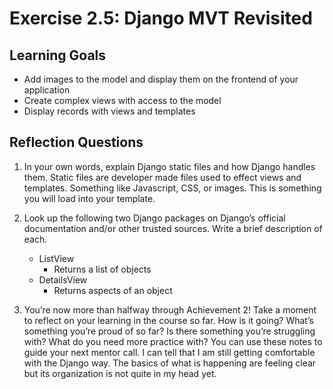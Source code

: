 # Exercise 2.5: Django MVT Revisited

## Learning Goals
- Add images to the model and display them on the frontend of your application
- Create complex views with access to the model
- Display records with views and templates

## Reflection Questions
1. In your own words, explain Django static files and how Django handles them.
    Static files are developer made files used to effect views and templates. Something like Javascript, CSS, or images. This is something you will load into your template.

2. Look up the following two Django packages on Django’s official documentation and/or other trusted sources. Write a brief description of each.
    - ListView
      - Returns a list of objects
    - DetailsView
      - Returns aspects of an object

3. You’re now more than halfway through Achievement 2! Take a moment to reflect on your learning in the course so far. How is it going? What’s something you’re proud of so far? Is there something you’re struggling with? What do you need more practice with? You can use these notes to guide your next mentor call. 
    I can tell that I am still getting comfortable with the Django way. The basics of what is happening are feeling clear but its organization is not quite in my head yet.
